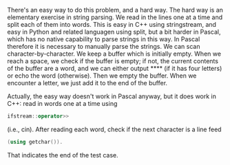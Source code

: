 There's an easy way to do this problem, and a hard way. The hard way is an elementary exercise in string parsing. 
We read in the lines one at a time and split each of them into words. This is easy in C++ using stringstream, and easy in Python and 
related languagen using split, but a bit harder in Pascal, which has no native capability to parse strings in this way. 
In Pascal therefore it is necessary to manually parse the strings. We can scan character-by-character.
We keep a buffer which is initially empty. When we reach a space, we check if the buffer is empty; if not, the current contents of the 
buffer are a word, and we can either output **** (if it has four letters) or echo the word (otherwise). 
Then we empty the buffer. When we encounter a letter, we just add it to the end of the buffer.

Actually, the easy way doesn't work in Pascal anyway, but it does work in C++: 
read in words one at a time using 
```cpp
ifstream::operator>>
```
(i.e., cin). After reading each word, check 
if the next character is a line feed 
```cpp
(using getchar()).
```
That indicates the end of the test case.
